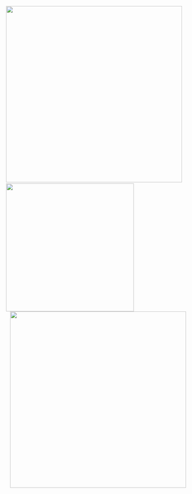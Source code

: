 <div style="display: inline">
  <img src="https://github-readme-stats.vercel.app/api?username=nathan130200&theme=merko&show_icons=true&hide_border=true&include_all_commits=true" width="482">&nbsp;
  <img src="https://github-readme-stats.vercel.app/api/top-langs/?username=nathan130200&layout=compact&theme=merko&hide_border=true&langs_count=15" width="350">
  <center>
    <img src="https://github-readme-stats.vercel.app/api/wakatime?username=FRNathan13&theme=merko&hide_border=true" width="482">
  </center>
</div>
